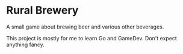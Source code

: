 # Rural Brewery

A small game about brewing beer and various other beverages.

This project is mostly for me to learn Go and GameDev. Don't expect anything fancy.